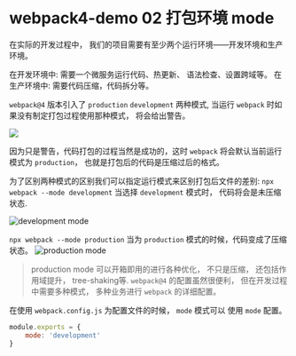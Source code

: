 # webpack4-demo 02 打包环境 mode 
在实际的开发过程中， 我们的项目需要有至少两个运行环境——开发环境和生产环境。 

在开发环境中: 需要一个微服务运行代码、热更新、 语法检查、设置跨域等。
在生产环境中: 需要代码压缩，代码拆分等。

`webpack@4` 版本引入了 `production` `development` 两种模式, 当运行 `webpack` 时如果没有制定打包过程使用那种模式， 将会给出警告。

![](https://user-gold-cdn.xitu.io/2019/4/15/16a20317793f337a?w=1188&h=310&f=png&s=59926)

因为只是警告，代码打包的过程当然是成功的，这时 `webpack` 将会默认当前运行模式为 `production`， 也就是打包后的代码是压缩过后的格式。

为了区别两种模式的区别我们可以指定运行模式来区别打包后文件的差别: 
```npx webpack --mode development```
当选择 `development` 模式时， 代码将会是未压缩状态.

![development mode](https://user-gold-cdn.xitu.io/2019/4/15/16a207dc258725f3?w=732&h=442&f=png&s=77232)

 ```npx webpack --mode production```
 当为 `production` 模式的时候，代码变成了压缩状态。
![production mode](https://user-gold-cdn.xitu.io/2019/4/15/16a207e557ae57e8?w=938&h=109&f=png&s=16783)

> production mode 可以开箱即用的进行各种优化， 不只是压缩， 还包括作用域提升， tree-shaking等.
> `webpack@4` 的配置虽然很便利， 但在开发过程中需要多种模式， 多种业务进行 `webpack` 的详细配置。

在使用 `webpack.config.js` 为配置文件的时候， `mode` 模式可以 使用 `mode` 配置。

```js
module.exports = {
    mode: 'development'
}
```
